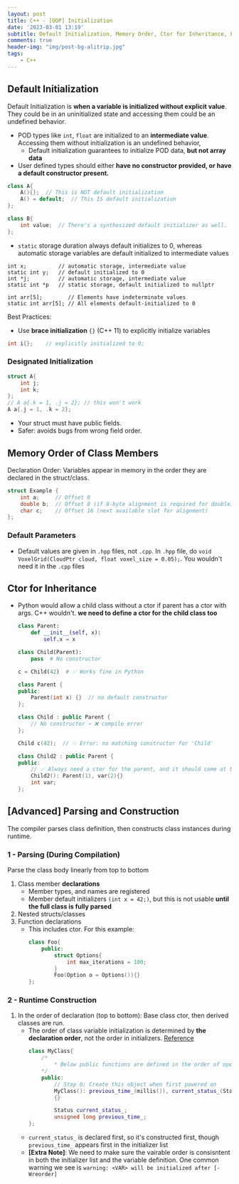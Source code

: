 ```yaml
---
layout: post
title: C++ - [OOP] Initialization
date: '2023-03-01 13:19'
subtitle: Default Initialization, Memory Order, Ctor for Inheritance, Parsing and Construction
comments: true
header-img: "img/post-bg-alitrip.jpg"
tags:
    - C++
---
```


## Default Initialization

Default Initialization is **when a variable is initialized without explicit value**. They could be in an uninitialized state and accessing them could be an undefined behavior.

- POD types like `int`, `float` are initialized to an **intermediate value**. Accessing them without initialization is an undefined behavior,
    - Default initialization guarantees to initialize POD data, **but not array data**
- User defined types should either **have no constructor provided, or have a default constructor present.**

```cpp
class A{
    A(){};  // This is NOT default initialization
    A() = default;  // This IS default initialization
};

class B{
    int value;  // There's a synthesized default initializer as well.
};
```

- `static` storage duration always default initializes to 0, whereas automatic storage variables are default initialized to intermediate values

```
int x;          // automatic storage, intermediate value
static int y;   // default initialized to 0
int *j;         // automatic storage, intermediate value
static int *p   // static storage, default initialized to nullptr

int arr[5];        // Elements have indeterminate values
static int arr[5]; // All elements default-initialized to 0
```

Best Practices:

- Use **brace initialization** `{}` (C++ 11) to explicitly initialize variables

```cpp
int i{};    // explicitly initialized to 0;
```

### Designated Initialization

```cpp
struct A{
    int j;
    int k;
};
// A a{.k = 1, .j = 2}; // this won't work
A a{.j = 1, .k = 2};
```
- Your struct must have public fields.
- Safer: avoids bugs from wrong field order.


## Memory Order of Class Members

Declaration Order: Variables appear in memory in the order they are declared in the struct/class.

```cpp
struct Example {
    int a;     // Offset 0
    double b;  // Offset 8 (if 8-byte alignment is required for double)
    char c;    // Offset 16 (next available slot for alignment)
};
```

### Default Parameters

- Default values are given in `.hpp` files, not `.cpp`. In `.hpp` file, do `void VoxelGrid(CloudPtr cloud, float voxel_size = 0.05);`. You wouldn't need it in the `.cpp` files

## Ctor for Inheritance

- Python would allow a child class without a ctor if parent has a ctor with args. C++ wouldn't. **we need to define a ctor for the child class too**
    ```python
    class Parent:
        def __init__(self, x):
            self.x = x

    class Child(Parent):
        pass  # No constructor

    c = Child(42)  # ✅ Works fine in Python
    ```

    ```cpp
    class Parent {
    public:
        Parent(int x) {}  // no default constructor
    };

    class Child : public Parent {
        // No constructor → ❌ compile error
    };

    Child c(42);  // 💥 Error: no matching constructor for 'Child'

    class Child2 : public Parent {
    public:
        // ✅ Always need a ctor for the parent, and it should come at the beginning
        Child2(): Parent(1), var(2){}
        int var;
    };
    ```

## [Advanced] Parsing and Construction

The compiler parses class definition, then constructs class instances during runtime.

### 1 - Parsing (During Compilation)

Parse the class body linearly from top to bottom

1. Class member **declarations**
    - Member types, and names are registered
    - Member default initializers `(int x = 42;)`, but this is not usable **until the full class is fully parsed**
2. Nested structs/classes
3. Function declarations
    - This includes ctor. For this example:
        ```cpp
        class Foo{
            public:
                struct Options{
                    int max_iterations = 100;
                }
                Foo(Option o = Options()){}
        };
        ```



### 2 - Runtime Construction

1. In the order of declaration (top to bottom): Base class ctor, then derived classes are run.  
    - The order of class variable initialization is determined by **the declaration order**, not the order in initializers. [Reference](https://wiki.sei.cmu.edu/confluence/display/cplusplus/OOP53-CPP.+Write+constructor+member+initializers+in+the+canonical+order)
        ```cpp
        class MyClass{
            /*
                * Below public functions are defined in the order of operation
            */
            public:
                // Step 0: Create this object when first powered on
                MyClass(): previous_time_(millis()), current_status_(Status::UNINITIALIZED)
                {}

                Status current_status_;
                unsigned long previous_time_;
        };
        ```
    - `current_status_` is declared first, so it's constructed first, though  `previous_time_` appears first in the initializer list
    - **[Extra Note]**: We need to make sure the vairable order is consisntent in both the initializer list and the variable definition. One common warning we see is `warning: <VAR> will be initialized after [-Wreorder]`
